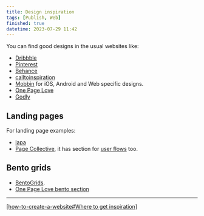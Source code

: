 ```yaml
---
title: Design inspiration
tags: [Publish, Web]
finished: true
datetime: 2023-07-29 11:42
---
```


You can find good designs in the usual websites like:

- [Dribbble](https://dribbble.com/)
- [Pinterest](https://ar.pinterest.com/)
- [Behance](https://www.behance.net/)
- [calltoinspiration](https://calltoinspiration.com/)
- [Mobbin](https://mobbin.com/browse/ios/apps?sort=publishedAt) for iOS, Android and Web specific designs.
- [One Page Love](https://onepagelove.com/)
- [Godly](https://godly.website/)

## Landing pages

For landing page examples:

- [lapa](https://www.lapa.ninja/)
- [Page Collective](https://pagecollective.com/), it has section for [user flows](https://pageflows.com/?ref=pagecollective) too.

## Bento grids

- [BentoGrids](https://bentogrids.com/).
- [One Page Love bento section](https://onepagelove.com/tag/bento)

---

[[how-to-create-a-website#Where to get inspiration]](./how-to-create-a-website#where-to-get-inspiration)
